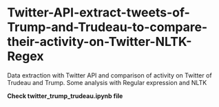 # Twitter-API-extract-tweets-of-Trump-and-Trudeau-to-compare-their-activity-on-Twitter-NLTK-Regex

Data extraction with Twitter API and comparison of activity on Twitter of Trudeau and Trump. Some analysis with Regular expression and NLTK

**Check twitter_trump_trudeau.ipynb file**
